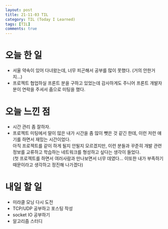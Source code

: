 ```yaml
---
layout: post
title: 21-11-03 TIL
category: TIL (Today I Learned)
tags: [TIL]
comments: true
---
```


# 오늘 한 일
- 서울 약속이 있어 다녀왔는데, 너무 피곤해서 공부를 많이 못했다. (거의 안한거지...)
- 프로젝트 협업하실 프론트 분을 구하고 있었는데 감사하게도 주니어 프론트 개발자분이 연락을 주셔서 줌으로 미팅을 했다.

# 오늘 느낀 점 
- 시간 관리 좀 잘하자.
- 프로젝트 미팅에서 말이 많은 내가 시간을 좀 많이 뺏은 것 같긴 한데, 이런 저런 얘기를 하면서 재밌는 시간이었다.   
아직 프로젝트를 같이 하게 될지 안될지 모르겠지만, 이런 분들과 꾸준히 개발 관련 정보를 교류하고 학습하는 네트워크를 형성하고 싶다는 생각이 들었다.   
(첫 프로젝트를 하면서 여러사람과 만나보면서 너무 데였다... 이또한 내가 부족하기 때문이라고 생각하고 정진해 나가겠다)

# 내일 할 일 
- 미라클 모닝 다시 도전
- TCP/UDP 공부하고 포스팅 작성
- socket IO 공부하기
- 알고리즘 스터디